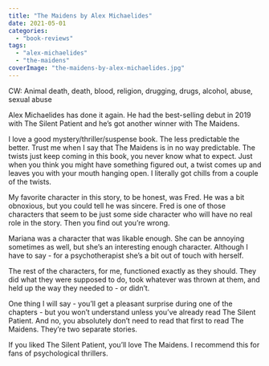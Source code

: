```yaml
---
title: "The Maidens by Alex Michaelides"
date: 2021-05-01
categories: 
  - "book-reviews"
tags: 
  - "alex-michaelides"
  - "the-maidens"
coverImage: "the-maidens-by-alex-michaelides.jpg"
---
```


CW: Animal death, death, blood, religion, drugging, drugs, alcohol, abuse, sexual abuse

Alex Michaelides has done it again. He had the best-selling debut in 2019 with The Silent Patient and he’s got another winner with The Maidens. 

I love a good mystery/thriller/suspense book. The less predictable the better. Trust me when I say that The Maidens is in no way predictable. The twists just keep coming in this book, you never know what to expect. Just when you think you might have something figured out, a twist comes up and leaves you with your mouth hanging open. I literally got chills from a couple of the twists.

My favorite character in this story, to be honest, was Fred. He was a bit obnoxious, but you could tell he was sincere. Fred is one of those characters that seem to be just some side character who will have no real role in the story. Then you find out you’re wrong. 

Mariana was a character that was likable enough. She can be annoying sometimes as well, but she’s an interesting enough character. Although I have to say - for a psychotherapist she’s a bit out of touch with herself. 

The rest of the characters, for me, functioned exactly as they should. They did what they were supposed to do, took whatever was thrown at them, and held up the way they needed to - or didn’t. 

One thing I will say - you’ll get a pleasant surprise during one of the chapters - but you won’t understand unless you’ve already read The Silent Patient. And no, you absolutely don’t need to read that first to read The Maidens. They’re two separate stories. 

If you liked The Silent Patient, you’ll love The Maidens. I recommend this for fans of psychological thrillers.
